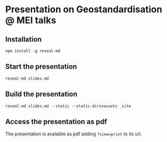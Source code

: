 # Presentation on Geostandardisation @ MEI talks 

## Installation

```console
npm install -g reveal-md
```

## Start the presentation

```console
reveal-md slides.md
```
## Build the presentation

```console
reveal-md slides.md --static --static-dirs=assets _site
```

## Access the presentation as pdf

The presentation is avalaible as pdf adding `?view=print` to its url.